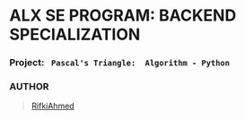 # ALX SE PROGRAM: BACKEND SPECIALIZATION
### Project: `  Pascal's Triangle:  Algorithm - Python   `
### AUTHOR
> [RifkiAhmed](https://github.com/RifkiAhmed)
